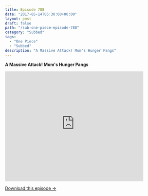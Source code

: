 ```yaml
---
title: Episode 788
date: "2017-05-14T05:30:00+00:00"
layout: post
draft: false
path: "/sub-one-piece-episode-788"
category: "Subbed"
tags:
  - "One Piece"
  - "Subbed"
description: "A Massive Attack! Mom's Hunger Pangs"
---
```


**A Massive Attack! Mom's Hunger Pangs**

<iframe width="640" height="360" src="https://www.rapidvideo.com/e/G6FRPGXQLS" frameborder="0" marginwidth=0 marginheight=0 scrolling=no allowfullscreen style="max-width:90%;"></iframe>

<a href="http://ouo.io/qs/eCodkFEQ?s=https://www.rapidvideo.com/d/G6FRPGXQLS" class="styled_a">Download this episode →</a>

